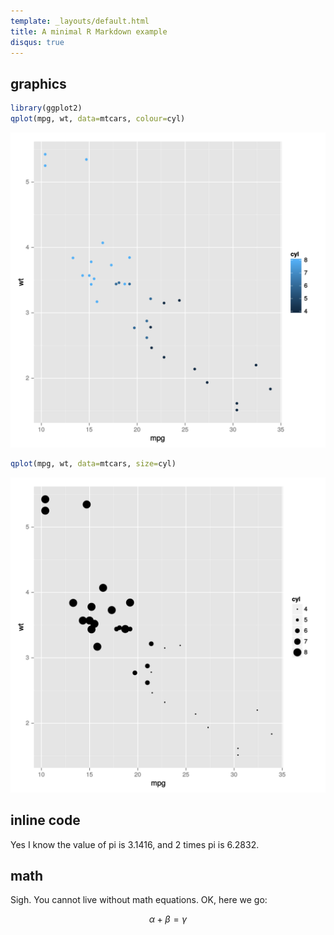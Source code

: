 ```yaml
---
template: _layouts/default.html
title: A minimal R Markdown example
disqus: true
---
```



## graphics

<!--
We don't need to set the baseurl to the repository's production URL:


```r
#opts_knit$set(base.url="http://cboettig.github.io/template/")
```
-->





```r
library(ggplot2)
qplot(mpg, wt, data=mtcars, colour=cyl)
```

![plot of chunk unnamed-chunk-2](figure/unnamed-chunk-21.svg) 

```r
qplot(mpg, wt, data=mtcars, size=cyl)
```

![plot of chunk unnamed-chunk-2](figure/unnamed-chunk-22.svg) 

## inline code

Yes I know the value of pi is 3.1416, and 2 times pi is 6.2832.

## math

Sigh. You cannot live without math equations. OK, here we go: 

$$\alpha + \beta=\gamma$$  


